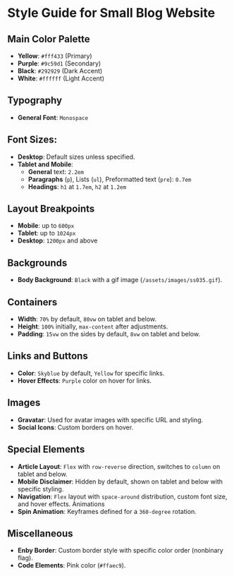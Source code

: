 # Style Guide for Small Blog Website
## Main Color Palette
- **Yellow**: `#fff433` (Primary)
- **Purple**: `#9c59d1` (Secondary)
- **Black**: `#292929` (Dark Accent)
- **White**: `#ffffff` (Light Accent)
## Typography
- **General Font**: `Monospace`
## Font Sizes:
- **Desktop**: Default sizes unless specified.
- **Tablet and Mobile**:
  - **General** text: `2.2em`
  - **Paragraphs** (`p`), Lists (`ul`), Preformatted text (`pre`): `0.7em`
  - **Headings**: `h1` at `1.7em`, `h2` at `1.2em`
## Layout Breakpoints
- **Mobile**: up to `600px`
- **Tablet**: up to `1024px`
- **Desktop**: `1200px` and above
## Backgrounds
- **Body Background**: `Black` with a gif image (`/assets/images/ss035.gif`).
## Containers
- **Width**: `70%` by default, `80vw` on tablet and below.
- **Height**: `100%` initially, `max-content` after adjustments.
- **Padding**: `15vw` on the sides by default, `8vw` on tablet and below.
## Links and Buttons
- **Color**: `Skyblue` by default, `Yellow` for specific links.
- **Hover Effects**: `Purple` color on hover for links.
## Images
- **Gravatar**: Used for avatar images with specific URL and styling.
- **Social Icons**: Custom borders on hover.
## Special Elements
- **Article Layout**: `Flex` with `row-reverse` direction, switches to `column` on tablet and below.
- **Mobile Disclaimer**: Hidden by default, shown on tablet and below with specific styling.
- **Navigation**: `Flex` layout with `space-around` distribution, custom font size, and hover effects.
Animations
- **Spin Animation**: Keyframes defined for a `360-degree` rotation.
## Miscellaneous
- **Enby Border**: Custom border style with specific color order (nonbinary flag).
- **Code Elements**: Pink color (`#ffaec9`).